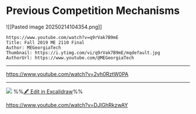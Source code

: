 # Previous Competition Mechanisms

![[Pasted image 20250214104354.png]]

```vid
https://www.youtube.com/watch?v=q9rVak7B9mE
Title: Fall 2019 ME 2110 Final
Author: MEGeorgiaTech
Thumbnail: https://i.ytimg.com/vi/q9rVak7B9mE/mqdefault.jpg
AuthorUrl: https://www.youtube.com/@MEGeorgiaTech
```


---
https://www.youtube.com/watch?v=2vh0RztW0PA

---

![](excalidraw-2025-02-14-11.11.54.excalidraw.svg)
%%[🖋 Edit in Excalidraw](excalidraw-2025-02-14-11.11.54.excalidraw.md)%%

https://www.youtube.com/watch?v=DJIGhRkzwAY